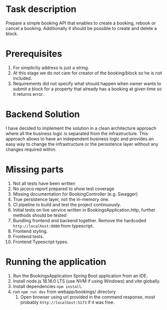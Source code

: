 # Task description
Prepare a simple booking API that enables to create a booking, rebook or cancel a booking. Additionally it should be possible to create and delete a block.

# Prerequisites
1. For simplicity address is just a string.
2. At this stage we do not care for creator of the booking/block so he is not included.
3. Requirements did not specify what should happen when owner wants to submit a block for a property that already has a booking at given time so it returns error.

# Backend Solution
I have decided to implement the solution in a clean architecture approach where all the business
logic is separated from the infrastructure. 
This approach allows to have an independent business logic and provides an easy
way to change the infrastructure or the persistence layer without any changes required within.

# Missing parts
1. Not all tests have been written
2. No jacoco report prepared to show test coverage
3. Missing documentation for BookingController (e.g. Swagger)
4. True persistence layer, not the in-memory one.
5. CI pipeline to build and test the project continuously.
6. Initial tests on live service written in BookingsApplication.http, further methods should be tested
7. Bundling frontend and backend together. Remove the hardcoded `http://localhost:8080` from typescript.
8. Frontend styling.
9. Frontend tests.
10. Frontend Typescript types.

# Running the application
1. Run the BookingsApplication Spring Boot application from an IDE.
2. Install node.js 18.16.0 LTS (use NVM if using Windows) and vite globally.
3. Install dependencies `npm install`.
4. run `npm run dev` from webapp/bookings/ directory
   1. Open browser using url provided in the command response, most probably `http://localhost:5173` if it was free.
